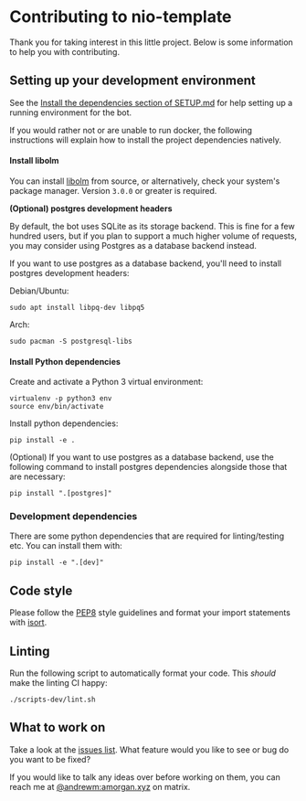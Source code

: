 # Contributing to nio-template

Thank you for taking interest in this little project. Below is some information
to help you with contributing.

## Setting up your development environment

See the
[Install the dependencies section of SETUP.md](SETUP.md#install-the-dependencies)
for help setting up a running environment for the bot.

If you would rather not or are unable to run docker, the following instructions
will explain how to install the project dependencies natively.

#### Install libolm

You can install [libolm](https://gitlab.matrix.org/matrix-org/olm) from source,
or alternatively, check your system's package manager. Version `3.0.0` or
greater is required.

**(Optional) postgres development headers**

By default, the bot uses SQLite as its storage backend. This is fine for a
few hundred users, but if you plan to support a much higher volume
of requests, you may consider using Postgres as a database backend instead.

If you want to use postgres as a database backend, you'll need to install
postgres development headers:

Debian/Ubuntu:

```
sudo apt install libpq-dev libpq5
```

Arch:

```
sudo pacman -S postgresql-libs
```

#### Install Python dependencies

Create and activate a Python 3 virtual environment:

```
virtualenv -p python3 env
source env/bin/activate
```

Install python dependencies:

```
pip install -e .
```

(Optional) If you want to use postgres as a database backend, use the following
command to install postgres dependencies alongside those that are necessary:

```
pip install ".[postgres]"
```

### Development dependencies

There are some python dependencies that are required for linting/testing etc.
You can install them with:

```
pip install -e ".[dev]"
```

## Code style

Please follow the [PEP8](https://www.python.org/dev/peps/pep-0008/) style
guidelines and format your import statements with
[isort](https://pypi.org/project/isort/).

## Linting

Run the following script to automatically format your code. This *should* make
the linting CI happy:

```
./scripts-dev/lint.sh
```

## What to work on

Take a look at the [issues
list](https://github.com/anoadragon453/nio-template/issues). What
feature would you like to see or bug do you want to be fixed?

If you would like to talk any ideas over before working on them, you can reach
me at [@andrewm:amorgan.xyz](https://matrix.to/#/@andrewm:amorgan.xyz)
on matrix.
